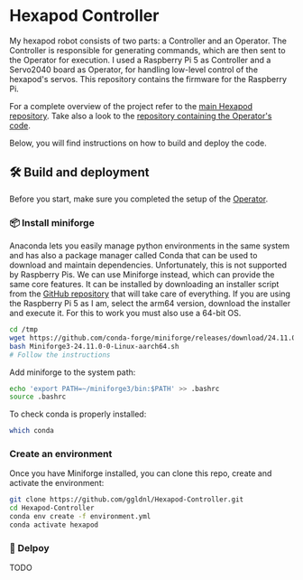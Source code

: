 # Hexapod Controller

My hexapod robot consists of two parts: a Controller and an Operator. The Controller is responsible for generating commands, which are then sent to the Operator for execution. I used a Raspberry Pi 5 as Controller  and a Servo2040 board as Operator, for handling low-level control of the hexapod's servos.
This repository contains the firmware for the Raspberry Pi.

For a complete overview of the project refer to the [main Hexapod repository](https://github.com/ggldnl/Hexapod.git). Take also a look to the [repository containing the Operator's code](https://github.com/ggldnl/Hexapod-Operator.git). 

Below, you will find instructions on how to build and deploy the code.

## 🛠️ Build and deployment

Before you start, make sure you completed the setup of the [Operator](https://github.com/ggldnl/Hexapod-Operator.git).

### 📦 Install miniforge

Anaconda lets you easily manage python environments in the same system and has also a package manager called Conda that can be used to download and maintain dependencies.
Unfortunately, this is not supported by Raspberry Pis. We can use Miniforge instead, which can provide the same core features. It can be installed by downloading an installer script from the [GitHub repository](https://github.com/conda-forge/miniforge) that will take care of everything. If you are using the Raspberry Pi 5 as I am, select the arm64 version, download the installer and execute it. For this to work you must also use a 64-bit OS. 

```bash
cd /tmp
wget https://github.com/conda-forge/miniforge/releases/download/24.11.0-0/Miniforge3-24.11.0-0-Linux-aarch64.sh
bash Miniforge3-24.11.0-0-Linux-aarch64.sh
# Follow the instructions
```

Add miniforge to the system path:
```bash
echo 'export PATH=~/miniforge3/bin:$PATH' >> .bashrc
source .bashrc
```

To check conda is properly installed:

```bash
which conda
```

### Create an environment

Once you have Miniforge installed, you can clone this repo, create and activate the environment:

```bash
git clone https://github.com/ggldnl/Hexapod-Controller.git
cd Hexapod-Controller
conda env create -f environment.yml
conda activate hexapod
```

### 🚀 Delpoy

TODO
